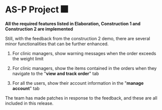 # AS-P Project :fireworks:

__All the required features listed in Elaboration, Construction 1 and Construction 2 are implemented__

Still, with the feedback from the construction 2 demo, there are several minor functionalities that can be further enhanced.

1. For clinic managers, show warning messages when the order exceeds the weight limit

2. For clinic managers, show the items contained in the orders when they navigate to the "__view and track order__" tab

3. For all the users, show their account information in the "__manage account__" tab

The team has made patches in response to the feedback, and these are all included in this release.
